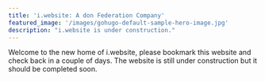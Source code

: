```yaml
---
title: 'i.website: A don Federation Company'
featured_image: '/images/gohugo-default-sample-hero-image.jpg'
description: "i.website is under construction."
---
```


Welcome to the new home of i.website, please bookmark this website and check back in a couple of days. The website is still under construction but it should be completed soon.
